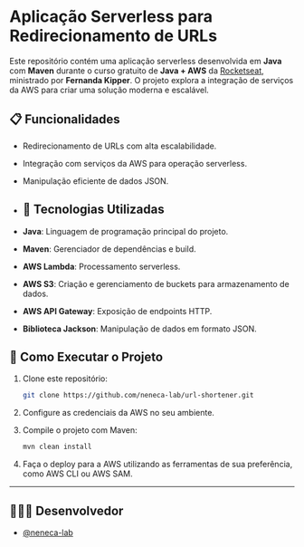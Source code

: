 # Aplicação Serverless para Redirecionamento de URLs

Este repositório contém uma aplicação serverless desenvolvida em **Java** com **Maven** durante o curso gratuito de **Java + AWS** da [Rocketseat](https://www.rocketseat.com.br), ministrado por **Fernanda Kipper**. O projeto explora a integração de serviços da AWS para criar uma solução moderna e escalável.

## 📋 Funcionalidades

- Redirecionamento de URLs com alta escalabilidade.
- Integração com serviços da AWS para operação serverless.
- Manipulação eficiente de dados JSON.

- ## 🔧 Tecnologias Utilizadas

- **Java**: Linguagem de programação principal do projeto.
- **Maven**: Gerenciador de dependências e build.
- **AWS Lambda**: Processamento serverless.
- **AWS S3**: Criação e gerenciamento de buckets para armazenamento de dados.
- **AWS API Gateway**: Exposição de endpoints HTTP.
- **Biblioteca Jackson**: Manipulação de dados em formato JSON.


## 🚀 Como Executar o Projeto

1. Clone este repositório:
   ```bash
   git clone https://github.com/neneca-lab/url-shortener.git

2. Configure as credenciais da AWS no seu ambiente.

3. Compile o projeto com Maven:
   ```bash
   mvn clean install

4. Faça o deploy para a AWS utilizando as ferramentas de sua preferência, como AWS CLI ou AWS SAM.
---
## 👨🏽‍💻 <strong>Desenvolvedor</strong> <a name = "authors"></a>

- [@neneca-lab](https://github.com/neneca-lab) 
